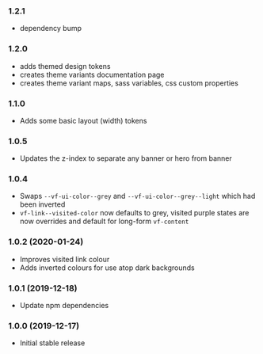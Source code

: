 ### 1.2.1

- dependency bump

### 1.2.0

- adds themed design tokens
- creates theme variants documentation page
- creates theme variant maps, sass variables, css custom properties

### 1.1.0

- Adds some basic layout (width) tokens

### 1.0.5

- Updates the z-index to separate any banner or hero from banner

### 1.0.4

- Swaps `--vf-ui-color--grey` and `--vf-ui-color--grey--light` which had been inverted
- `vf-link--visited-color` now defaults to grey, visited purple states are now overrides and default for long-form `vf-content`

### 1.0.2 (2020-01-24)

- Improves visited link colour
- Adds inverted colours for use atop dark backgrounds

### 1.0.1 (2019-12-18)

- Update npm dependencies

### 1.0.0 (2019-12-17)

- Initial stable release
